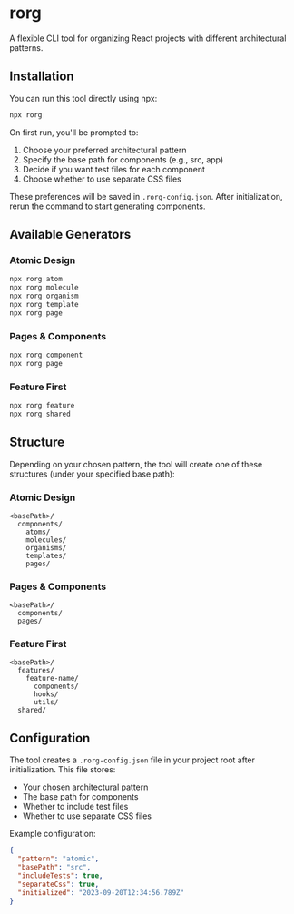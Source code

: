 # rorg

A flexible CLI tool for organizing React projects with different architectural patterns.

## Installation

You can run this tool directly using npx:

```bash
npx rorg
```

On first run, you'll be prompted to:
1. Choose your preferred architectural pattern
2. Specify the base path for components (e.g., src, app)
3. Decide if you want test files for each component
4. Choose whether to use separate CSS files

These preferences will be saved in `.rorg-config.json`. After initialization, rerun the command to start generating components.

## Available Generators

### Atomic Design
```bash
npx rorg atom
npx rorg molecule
npx rorg organism
npx rorg template
npx rorg page
```

### Pages & Components
```bash
npx rorg component
npx rorg page
```

### Feature First
```bash
npx rorg feature
npx rorg shared
```

## Structure

Depending on your chosen pattern, the tool will create one of these structures (under your specified base path):

### Atomic Design
```
<basePath>/
  components/
    atoms/
    molecules/
    organisms/
    templates/
    pages/
```

### Pages & Components
```
<basePath>/
  components/
  pages/
```

### Feature First
```
<basePath>/
  features/
    feature-name/
      components/
      hooks/
      utils/
  shared/
```

## Configuration

The tool creates a `.rorg-config.json` file in your project root after initialization. This file stores:
- Your chosen architectural pattern
- The base path for components
- Whether to include test files
- Whether to use separate CSS files

Example configuration:
```json
{
  "pattern": "atomic",
  "basePath": "src",
  "includeTests": true,
  "separateCss": true,
  "initialized": "2023-09-20T12:34:56.789Z"
}
```
